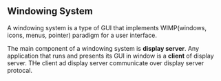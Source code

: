 ## Windowing System ## 

A windowing system is a type of GUI that implements WIMP(windows, icons, menus, pointer) paradigm for a user interface. 

The main component of a windowing system is **display server**. Any application that runs and presents its GUI in window is a **client** of display server. THe client ad display server communicate over display server protocal. 
